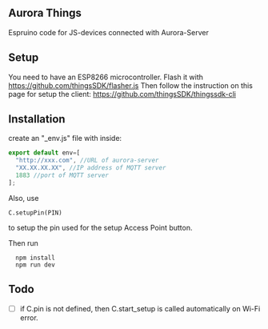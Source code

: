 
## Aurora Things
Espruino code for JS-devices connected with Aurora-Server

## Setup
You need to have an ESP8266 microcontroller.
Flash it with https://github.com/thingsSDK/flasher.js
Then follow the instruction on this page for setup the client:
https://github.com/thingsSDK/thingssdk-cli

## Installation

create an "_env.js" file with inside:

```javascript
export default env=[
  "http://xxx.com", //URL of aurora-server
  "XX.XX.XX.XX", //IP address of MQTT server
  1883 //port of MQTT server
];
```

Also, use

```
C.setupPin(PIN)
```

to setup the pin used for the setup Access Point button.

Then run

```
  npm install
  npm run dev
```


## Todo
- [ ] if C.pin is not defined, then C.start_setup is called automatically on Wi-Fi error.
